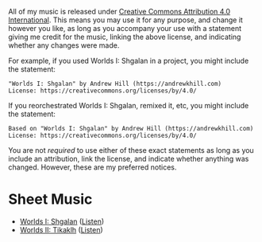 All of my music is released under [Creative Commons Attribution 4.0 International](https://creativecommons.org/licenses/by/4.0/).
This means you may use it for any purpose,
and change it however you like,
as long as you accompany your use with a statement giving me credit for the music,
linking the above license,
and indicating whether any changes were made.

For example, if you used Worlds I: Shgalan in a project, you might include the statement:
```
"Worlds I: Shgalan" by Andrew Hill (https://andrewkhill.com)
License: https://creativecommons.org/licenses/by/4.0/
```

If you reorchestrated Worlds I: Shgalan, remixed it, etc, you might include the statement:
```
Based on "Worlds I: Shgalan" by Andrew Hill (https://andrewkhill.com)
License: https://creativecommons.org/licenses/by/4.0/
```

You are not *required* to use either of these exact statements
as long as you include an attribution,
link the license,
and indicate whether anything was changed.
However, these are my preferred notices.

# Sheet Music

* [Worlds I: Shgalan](https://www.sheetmusicplus.com/title/worlds-i-shgalan-digital-sheet-music/21797762)
  ([Listen](https://www.youtube.com/watch?v=Uzul7ev4GQU))
* [Worlds II: Tikaklh](https://www.sheetmusicplus.com/title/worlds-ii-tikaklh-digital-sheet-music/21797778)
  ([Listen](https://www.youtube.com/watch?v=D9UDMK0-Z0k))
